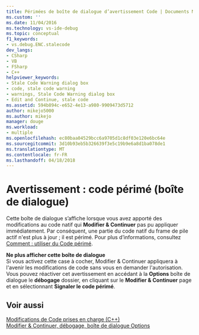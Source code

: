 ```yaml
---
title: Périmées de boîte de dialogue d’avertissement Code | Documents Microsoft
ms.custom: ''
ms.date: 11/04/2016
ms.technology: vs-ide-debug
ms.topic: conceptual
f1_keywords:
- vs.debug.ENC.stalecode
dev_langs:
- CSharp
- VB
- FSharp
- C++
helpviewer_keywords:
- Stale Code Warning dialog box
- code, stale code warning
- warnings, Stale Code Warning dialog box
- Edit and Continue, stale code
ms.assetid: 594b894c-e652-4e13-a980-9909473d5712
author: mikejo5000
ms.author: mikejo
manager: douge
ms.workload:
- multiple
ms.openlocfilehash: ec80baa04529bcc6a9705d1c8df03e120e6bc64e
ms.sourcegitcommit: 3d10b93eb5b326639f3e5c19b9e6a8d1ba078de1
ms.translationtype: MT
ms.contentlocale: fr-FR
ms.lasthandoff: 04/18/2018
---
```

# <a name="stale-code-warning-dialog-box"></a>Avertissement : code périmé (boîte de dialogue)
Cette boîte de dialogue s’affiche lorsque vous avez apporté des modifications au code natif qui **Modifier & Continuer** pas pu appliquer immédiatement. Par conséquent, une partie du code natif du frame de pile actif n'est plus à jour ; il est périmé. Pour plus d’informations, consultez [Comment : utiliser du Code périmé](http://msdn.microsoft.com/en-us/c7536e95-66a6-44a0-995d-3fe5035250b4).  
  
 **Ne plus afficher cette boîte de dialogue**  
 Si vous activez cette case à cocher, Modifier & Continuer appliquera à l'avenir les modifications de code sans vous en demander l'autorisation. Vous pouvez réactiver cet avertissement en accédant à la **Options** boîte de dialogue le **débogage** dossier, en cliquant sur le **Modifier & Continuer** page et en sélectionnant **Signaler le code périmé**.  
  
## <a name="see-also"></a>Voir aussi  
 [Modifications de Code prises en charge (C++)](../debugger/supported-code-changes-cpp.md)   
 [Modifier & Continuer, débogage, boîte de dialogue Options](http://msdn.microsoft.com/Library/009d225f-ef65-463f-a146-e4c518f86103)